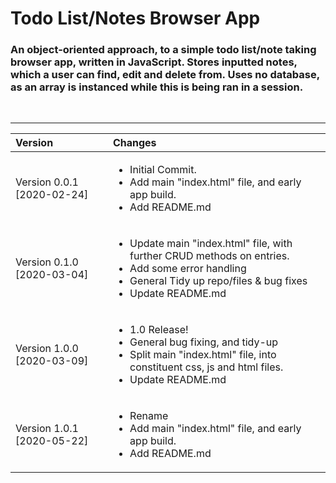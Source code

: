 # Todo List/Notes Browser App

### An object-oriented approach, to a simple todo list/note taking browser app, written in JavaScript. Stores inputted notes, which a user can find, edit and delete from. Uses no database, as an array is instanced while this is being ran in a session.

<br><i>

***

| Version | Changes|
|:---|:---|
|Version 0.0.1 [2020-02-24]|<ul><li>Initial Commit.</li><li>Add main "index.html" file, and early app build.</li><li>Add README.md</li></ul>|
|Version 0.1.0 [2020-03-04]|<ul><li>Update main "index.html" file, with further CRUD methods on entries.</li><li>Add some error handling</li><li>General Tidy up repo/files & bug fixes</li><li>Update README.md</li></ul>|
|Version 1.0.0 [2020-03-09]|<ul><li>1.0 Release!<li>General bug fixing, and tidy-up</li><li>Split main "index.html" file, into constituent css, js and html files.</li><li>Update README.md</li></ul>|
|Version 1.0.1 [2020-05-22]|<ul><li>Rename</li><li>Add main "index.html" file, and early app build.</li><li>Add README.md</li></ul>|